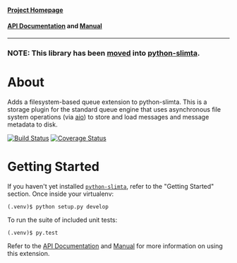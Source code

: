 #### [Project Homepage][1]
#### [API Documentation][2] and [Manual][3]

--------------------

### NOTE: This library has been [moved](https://www.slimta.org/blog/2020-10-30.html) into [python-slimta](https://github.com/slimta/python-slimta).

About
=====

Adds a filesystem-based queue extension to python-slimta. This is a storage
plugin for the standard queue engine that uses asynchronous file system
operations (via [aio][4]) to store and load messages and message metadata to
disk.

[![Build Status](https://travis-ci.org/slimta/python-slimta-diskstorage.svg?branch=master)](https://travis-ci.org/slimta/python-slimta-diskstorage)
[![Coverage Status](https://coveralls.io/repos/github/slimta/python-slimta-diskstorage/badge.svg?branch=master)](https://coveralls.io/github/slimta/python-slimta-diskstorage?branch=master)

Getting Started
===============

If you haven't yet installed [`python-slimta`][5], refer to the "Getting
Started" section. Once inside your virtualenv:

    (.venv)$ python setup.py develop

To run the suite of included unit tests:

    (.venv)$ py.test

Refer to the [API Documentation][2] and [Manual][3] for more information on
using this extension.

[1]: http://slimta.org/
[2]: http://docs.slimta.org/latest/api/extra.diskstorage.html
[3]: http://docs.slimta.org/latest/manual/extensions.html#disk-storage
[4]: http://man7.org/linux/man-pages/man7/aio.7.html
[5]: https://github.com/slimta/python-slimta

